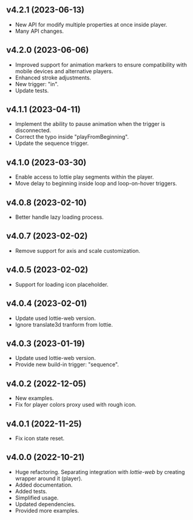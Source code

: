 ## v4.2.1 (2023-06-13)

- New API for modify multiple properties at once inside player.
- Many API changes.

## v4.2.0 (2023-06-06)

- Improved support for animation markers to ensure compatibility with mobile
  devices and alternative players.
- Enhanced stroke adjustments.
- New trigger: "in".
- Update tests.

## v4.1.1 (2023-04-11)

- Implement the ability to pause animation when the trigger is disconnected.
- Correct the typo inside "playFromBeginning".
- Update the sequence trigger.

## v4.1.0 (2023-03-30)

- Enable access to lottie play segments within the player.
- Move delay to beginning inside loop and loop-on-hover triggers.

## v4.0.8 (2023-02-10)

- Better handle lazy loading process.

## v4.0.7 (2023-02-02)

- Remove support for axis and scale customization.

## v4.0.5 (2023-02-02)

- Support for loading icon placeholder.

## v4.0.4 (2023-02-01)

- Update used lottie-web version.
- Ignore translate3d tranform from lottie.

## v4.0.3 (2023-01-19)

- Update used lottie-web version.
- Provide new build-in trigger: "sequence".

## v4.0.2 (2022-12-05)

- New examples.
- Fix for player colors proxy used with rough icon.

## v4.0.1 (2022-11-25)

- Fix icon state reset.

## v4.0.0 (2022-10-21)

- Huge refactoring. Separating integration with _lottie-web_ by creating wrapper
  around it (player).
- Added documentation.
- Added tests.
- Simplified usage.
- Updated dependencies.
- Provided more examples.
